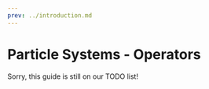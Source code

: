 ```yaml
---
prev: ../introduction.md
---
```


# Particle Systems - Operators

Sorry, this guide is still on our TODO list!